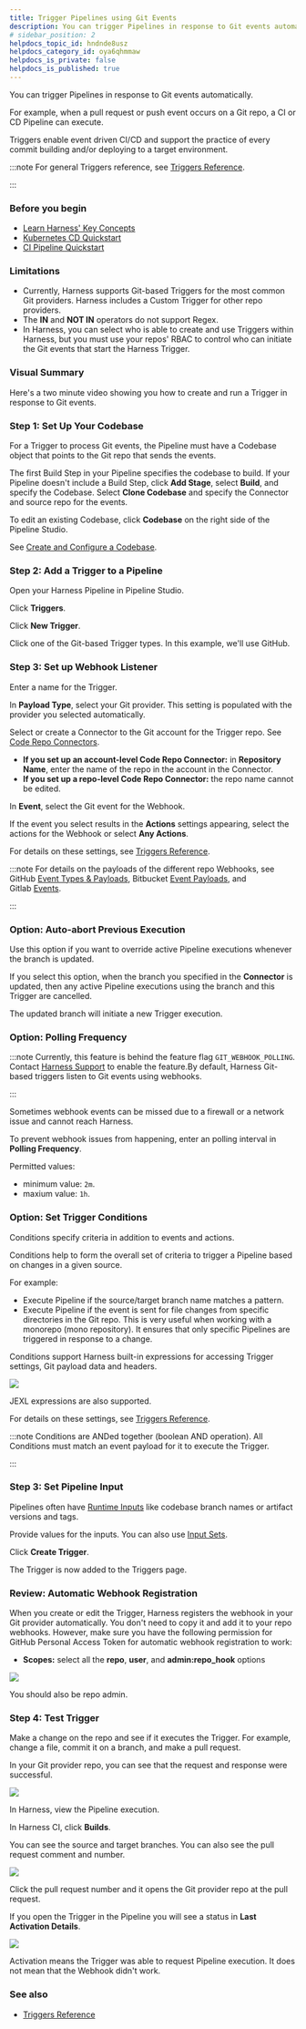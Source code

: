 ```yaml
---
title: Trigger Pipelines using Git Events
description: You can trigger Pipelines in response to Git events automatically. For example, when a pull request or push event occurs on a Git repo, a CI or CD Pipeline can execute. Triggers enable event driven C…
# sidebar_position: 2
helpdocs_topic_id: hndnde8usz
helpdocs_category_id: oya6qhmmaw
helpdocs_is_private: false
helpdocs_is_published: true
---
```


You can trigger Pipelines in response to Git events automatically.

For example, when a pull request or push event occurs on a Git repo, a CI or CD Pipeline can execute.

Triggers enable event driven CI/CD and support the practice of every commit building and/or deploying to a target environment.


:::note
For general Triggers reference, see [Triggers Reference](../8_Pipelines/w_pipeline-steps-reference/triggers-reference.md).

:::

### Before you begin

* [Learn Harness' Key Concepts](../../getting-started/learn-harness-key-concepts.md)
* [Kubernetes CD Quickstart](../../continuous-delivery/onboard-cd/cd-quickstarts/kubernetes-cd-quickstart.md)
* [CI Pipeline Quickstart](../../continuous-integration/ci-quickstarts/ci-pipeline-quickstart.md)

### Limitations

* Currently, Harness supports Git-based Triggers for the most common Git providers. Harness includes a Custom Trigger for other repo providers.
* The **IN** and **NOT IN** operators do not support Regex.
* In Harness, you can select who is able to create and use Triggers within Harness, but you must use your repos' RBAC to control who can initiate the Git events that start the Harness Trigger.

### Visual Summary

Here's a two minute video showing you how to create and run a Trigger in response to Git events.

### Step 1: Set Up Your Codebase

For a Trigger to process Git events, the Pipeline must have a Codebase object that points to the Git repo that sends the events.

The first Build Step in your Pipeline specifies the codebase to build. If your Pipeline doesn't include a Build Step, click **Add Stage**, select **Build**, and specify the Codebase. Select **Clone Codebase** and specify the Connector and source repo for the events.

To edit an existing Codebase, click **Codebase** on the right side of the Pipeline Studio.

See [Create and Configure a Codebase](../../continuous-integration/use-ci/codebase-configuration/create-and-configure-a-codebase.md).

### Step 2: Add a Trigger to a Pipeline

Open your Harness Pipeline in Pipeline Studio.

Click **Triggers**.

Click **New Trigger**.

Click one of the Git-based Trigger types. In this example, we'll use GitHub.

### Step 3: Set up Webhook Listener

Enter a name for the Trigger.

In **Payload Type**, select your Git provider. This setting is populated with the provider you selected automatically.

Select or create a Connector to the Git account for the Trigger repo. See [Code Repo Connectors](https://docs.harness.io/category/code-repo-connectors).

* **If you set up an account-level Code Repo Connector:** in **Repository Name**, enter the name of the repo in the account in the Connector.
* **If you set up a repo-level Code Repo Connector:** the repo name cannot be edited.

In **Event**, select the Git event for the Webhook.

If the event you select results in the **Actions** settings appearing, select the actions for the Webhook or select **Any Actions**.

For details on these settings, see [Triggers Reference](../8_Pipelines/w_pipeline-steps-reference/triggers-reference.md).


:::note
For details on the payloads of the different repo Webhooks, see GitHub [Event Types & Payloads](https://docs.github.com/en/developers/webhooks-and-events/webhooks/webhook-events-and-payloads), Bitbucket [Event Payloads](https://confluence.atlassian.com/bitbucket/event-payloads-740262817.html), and Gitlab [Events](https://docs.gitlab.com/ee/user/project/integrations/webhooks.html#events).

:::

### Option: Auto-abort Previous Execution

Use this option if you want to override active Pipeline executions whenever the branch is updated.

If you select this option, when the branch you specified in the **Connector** is updated, then any active Pipeline executions using the branch and this Trigger are cancelled.

The updated branch will initiate a new Trigger execution.

### Option: Polling Frequency


:::note
Currently, this feature is behind the feature flag `GIT_WEBHOOK_POLLING`. Contact [Harness Support](mailto:support@harness.io) to enable the feature.By default, Harness Git-based triggers listen to Git events using webhooks. 

:::

Sometimes webhook events can be missed due to a firewall or a network issue and cannot reach Harness.

To prevent webhook issues from happening, enter an polling interval in **Polling Frequency**.

Permitted values:

* minimum value: `2m`.
* maxium value: `1h`.

### Option: Set Trigger Conditions

Conditions specify criteria in addition to events and actions.

Conditions help to form the overall set of criteria to trigger a Pipeline based on changes in a given source.

For example:

* Execute Pipeline if the source/target branch name matches a pattern.
* Execute Pipeline if the event is sent for file changes from specific directories in the Git repo. This is very useful when working with a monorepo (mono repository). It ensures that only specific Pipelines are triggered in response to a change.

Conditions support Harness built-in expressions for accessing Trigger settings, Git payload data and headers.

![](./static/triggering-pipelines-15.png)

JEXL expressions are also supported.

For details on these settings, see [Triggers Reference](../8_Pipelines/w_pipeline-steps-reference/triggers-reference.md).


:::note
Conditions are ANDed together (boolean AND operation). All Conditions must match an event payload for it to execute the Trigger.

:::

### Step 3: Set Pipeline Input

Pipelines often have [Runtime Inputs](../20_References/runtime-inputs.md) like codebase branch names or artifact versions and tags.

Provide values for the inputs. You can also use [Input Sets](../8_Pipelines/input-sets.md).

Click **Create Trigger**.

The Trigger is now added to the Triggers page.

### Review: Automatic Webhook Registration

When you create or edit the Trigger, Harness registers the webhook in your Git provider automatically. You don't need to copy it and add it to your repo webhooks. However, make sure you have the following permission for GitHub Personal Access Token for automatic webhook registration to work:

* **Scopes:** select all the **repo**, **user**, and **admin:repo\_hook** options

![](./static/triggering-pipelines-16.png)

You should also be repo admin.

### Step 4: Test Trigger

Make a change on the repo and see if it executes the Trigger. For example, change a file, commit it on a branch, and make a pull request.

In your Git provider repo, you can see that the request and response were successful.

![](./static/triggering-pipelines-17.png)

In Harness, view the Pipeline execution.

In Harness CI, click **Builds**.

You can see the source and target branches. You can also see the pull request comment and number.

![](./static/triggering-pipelines-18.png)

Click the pull request number and it opens the Git provider repo at the pull request.

If you open the Trigger in the Pipeline you will see a status in **Last Activation Details**.

![](./static/triggering-pipelines-19.png)

Activation means the Trigger was able to request Pipeline execution. It does not mean that the Webhook didn't work.

### See also

* [Triggers Reference](../8_Pipelines/w_pipeline-steps-reference/triggers-reference.md)

